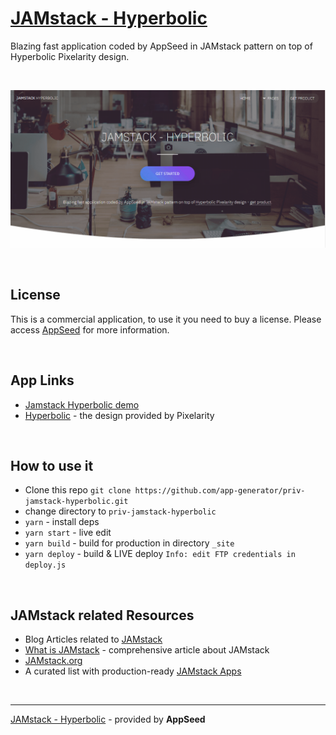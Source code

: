 # [JAMstack - Hyperbolic](https://jamstack-hyperbolic.appseed.us/)

Blazing fast application coded by AppSeed in JAMstack pattern on top of Hyperbolic Pixelarity design.

<br />

![JAMstack Hyperbolic - Gif animated intro.](https://github.com/app-generator/static/blob/master/products/jamstack-hyperbolic-intro.gif?raw=true)

<br />

## License

This is a commercial application, to use it you need to buy a license. Please access [AppSeed](https://appseed.us/pricing) for more information.

<br />

## App Links

- [Jamstack Hyperbolic demo](https://jamstack-hyperbolic.appseed.us/)
- [Hyperbolic](https://html5up.net/fractal) - the design provided by Pixelarity 

<br />

## How to use it

- Clone this repo `git clone https://github.com/app-generator/priv-jamstack-hyperbolic.git`
- change directory to `priv-jamstack-hyperbolic`
- `yarn` - install deps
- `yarn start` - live edit
- `yarn build` - build for production in directory `_site`
- `yarn deploy` - build & LIVE deploy `Info: edit FTP credentials in deploy.js `

<br />

## JAMstack related Resources

- Blog Articles related to [JAMstack](https://blog.appseed.us/tag/jamstack/)
- [What is JAMstack](https://blog.appseed.us/what-is-jamstack/) - comprehensive article about JAMstack
- [JAMstack.org](https://jamstack.org/)
- A curated list with production-ready [JAMstack Apps](https://appseed.us/apps/jamstack)

<br />

---
[JAMstack - Hyperbolic](https://jamstack-hyperbolic.appseed.us/) - provided by **AppSeed**
